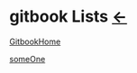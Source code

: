 # gitbook Lists  [←](../index.md)

[GitbookHome](https://ambroserencn.gitbook.io/ambroseren/)

[someOne]()

[]()

[]()

[]()
